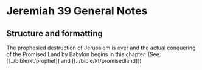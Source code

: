 # Jeremiah 39 General Notes
## Structure and formatting

The prophesied destruction of Jerusalem is over and the actual conquering of the Promised Land by Babylon begins in this chapter. (See: [[../bible/kt/prophet]] and [[../bible/kt/promisedland]])